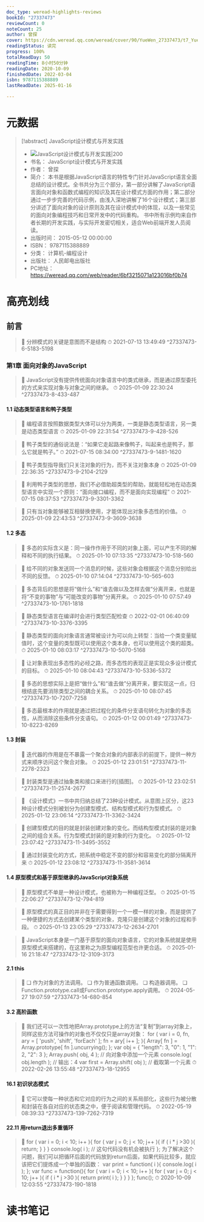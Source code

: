 ```yaml
---
doc_type: weread-highlights-reviews
bookId: "27337473"
reviewCount: 0
noteCount: 25
author: 曾探
cover: https://cdn.weread.qq.com/weread/cover/90/YueWen_27337473/t7_YueWen_27337473.jpg
readingStatus: 读完
progress: 100%
totalReadDay: 50
readingTime: 8小时50分钟
readingDate: 2020-10-09
finishedDate: 2022-03-04
isbn: 9787115388889
lastReadDate: 2025-01-16

---
```

# 元数据
> [!abstract] JavaScript设计模式与开发实践
> - ![ JavaScript设计模式与开发实践|200](https://cdn.weread.qq.com/weread/cover/90/YueWen_27337473/t7_YueWen_27337473.jpg)
> - 书名： JavaScript设计模式与开发实践
> - 作者： 曾探
> - 简介： 本书是根据JavaScript语言的特性专门针对JavaScript语言全面总结的设计模式。全书共分为三个部分，第一部分讲解了JavaScript语言面向对象和函数式编程的知识及其在设计模式方面的作用；第二部分通过一步步完善的代码示例，由浅入深地讲解了16个设计模式；第三部分讲述了面向对象的设计原则及其在设计模式中的体现，以及一些常见的面向对象编程技巧和日常开发中的代码重构。    书中所有示例均来自作者长期的开发实践，与实际开发密切相关，适合Web前端开发人员阅读。
> - 出版时间： 2015-05-12 00:00:00
> - ISBN： 9787115388889
> - 分类： 计算机-编程设计
> - 出版社： 人民邮电出版社
> - PC地址：https://weread.qq.com/web/reader/6bf3215071a123016bf0b74

# 高亮划线

## 前言

> 📌 分辨模式的关键是意图而不是结构 
> ⏱ 2021-07-13 13:49:49 ^27337473-6-5183-5198

### 第1章 面向对象的JavaScript

> 📌 JavaScript没有提供传统面向对象语言中的类式继承，而是通过原型委托的方式来实现对象与对象之间的继承。 
> ⏱ 2025-01-09 22:30:24 ^27337473-8-433-487

#### 1.1 动态类型语言和鸭子类型

> 📌 编程语言按照数据类型大体可以分为两类，一类是静态类型语言，另一类是动态类型语言 
> ⏱ 2025-01-09 22:31:54 ^27337473-9-428-526

> 📌 鸭子类型的通俗说法是：“如果它走起路来像鸭子，叫起来也是鸭子，那么它就是鸭子。” 
> ⏱ 2021-07-15 08:34:00 ^27337473-9-1481-1620

> 📌 鸭子类型指导我们只关注对象的行为，而不关注对象本身 
> ⏱ 2025-01-09 22:36:35 ^27337473-9-2104-2129

> 📌 利用鸭子类型的思想，我们不必借助超类型的帮助，就能轻松地在动态类型语言中实现一个原则：“面向接口编程，而不是面向实现编程” 
> ⏱ 2021-07-15 08:37:53 ^27337473-9-3301-3362

> 📌 只有当对象能够被互相替换使用，才能体现出对象多态性的价值。 
> ⏱ 2025-01-09 22:43:53 ^27337473-9-3609-3638

#### 1.2 多态

> 📌 多态的实际含义是：同一操作作用于不同的对象上面，可以产生不同的解释和不同的执行结果。 
> ⏱ 2025-01-10 07:13:35 ^27337473-10-518-560

> 📌 给不同的对象发送同一个消息的时候，这些对象会根据这个消息分别给出不同的反馈。 
> ⏱ 2025-01-10 07:14:04 ^27337473-10-565-603

> 📌 多态背后的思想是将“做什么”和“谁去做以及怎样去做”分离开来，也就是将“不变的事物”与“可能改变的事物”分离开来。 
> ⏱ 2025-01-10 07:57:49 ^27337473-10-1761-1818

> 📌 静态类型语言在编译时会进行类型匹配检查 
> ⏱ 2022-02-01 06:40:09 ^27337473-10-3376-3395

> 📌 静态类型的面向对象语言通常被设计为可以向上转型：当给一个类变量赋值时，这个变量的类型既可以使用这个类本身，也可以使用这个类的超类。 
> ⏱ 2025-01-10 08:03:17 ^27337473-10-5070-5168

> 📌 让对象表现出多态性的必经之路，而多态性的表现正是实现众多设计模式的目标。 
> ⏱ 2025-01-10 08:04:43 ^27337473-10-5336-5372

> 📌 多态的思想实际上是把“做什么”和“谁去做”分离开来，要实现这一点，归根结底先要消除类型之间的耦合关系。 
> ⏱ 2025-01-10 08:07:45 ^27337473-10-7207-7258

> 📌 多态最根本的作用就是通过把过程化的条件分支语句转化为对象的多态性，从而消除这些条件分支语句。 
> ⏱ 2025-01-12 00:01:49 ^27337473-10-8223-8269

#### 1.3 封装

> 📌 迭代器的作用是在不暴露一个聚合对象的内部表示的前提下，提供一种方式来顺序访问这个聚合对象。 
> ⏱ 2025-01-12 23:01:51 ^27337473-11-2278-2323

> 📌 封装类型是通过抽象类和接口来进行的[插图]。 
> ⏱ 2025-01-12 23:02:51 ^27337473-11-2574-2677

> 📌 《设计模式》一书中共归纳总结了23种设计模式。从意图上区分，这23种设计模式分别被划分为创建型模式、结构型模式和行为型模式。 
> ⏱ 2025-01-12 23:06:14 ^27337473-11-3362-3424

> 📌 创建型模式的目的就是封装创建对象的变化。而结构型模式封装的是对象之间的组合关系。行为型模式封装的是对象的行为变化。 
> ⏱ 2025-01-12 23:07:42 ^27337473-11-3495-3552

> 📌 通过封装变化的方式，把系统中稳定不变的部分和容易变化的部分隔离开来 
> ⏱ 2025-01-12 23:08:12 ^27337473-11-3581-3614

#### 1.4 原型模式和基于原型继承的JavaScript对象系统

> 📌 原型模式不单是一种设计模式，也被称为一种编程泛型。 
> ⏱ 2025-01-15 22:06:27 ^27337473-12-794-819

> 📌 原型模式的真正目的并非在于需要得到一个一模一样的对象，而是提供了一种便捷的方式去创建某个类型的对象，克隆只是创建这个对象的过程和手段。 
> ⏱ 2025-01-13 23:05:29 ^27337473-12-2634-2701

> 📌 JavaScript本身是一门基于原型的面向对象语言，它的对象系统就是使用原型模式来搭建的，在这里称之为原型编程范型也许更合适。 
> ⏱ 2025-01-16 21:18:47 ^27337473-12-3109-3173

#### 2.1 this

> 📌 ❏ 作为对象的方法调用。
   ❏ 作为普通函数调用。
   ❏ 构造器调用。
   ❏ Function.prototype.call或Function.prototype.apply调用。 
> ⏱ 2024-05-27 19:07:59 ^27337473-14-680-854

#### 3.2 高阶函数

> 📌 我们还可以一次性地把Array.prototype上的方法“复制”到array对象上，同样这些方法可操作的对象也不仅仅只是array对象：
   for ( var i = 0, fn, ary = [ 'push', 'shift', 'forEach' ]; fn = ary[ i++ ]; ){
   Array[ fn ] = Array.prototype[ fn ].uncurrying();
   };
   var obj = {
   "length": 3,
   "0": 1,
   "1": 2,
   "2": 3
   };
   Array.push( obj, 4 );     // 向对象中添加一个元素
   console.log( obj.length );    // 输出：4
   var first = Array.shift( obj );    // 截取第一个元素 
> ⏱ 2022-02-26 13:55:48 ^27337473-18-12955

#### 16.1 初识状态模式

> 📌 它可以使每一种状态和它对应的行为之间的关系局部化，这些行为被分散和封装在各自对应的状态类之中，便于阅读和管理代码。 
> ⏱ 2022-05-19 08:39:33 ^27337473-139-7262-7319

#### 22.11 用return退出多重循环

> 📌 for ( var i = 0; i < 10; i++ ){
   for ( var j = 0; j < 10; j++ ){
   if ( i * j >30 ){
   return;
   }
   }
   }
   console.log( i );    // 这句代码没有机会被执行
   };
   为了解决这个问题，我们可以把循环后面的代码放到return后面，如果代码比较多，就应该把它们提炼成一个单独的函数：
   var print = function( i ){
   console.log( i );
   };
   var func = function(){
   for ( var i = 0; i < 10; i++ ){
   for ( var j = 0; j < 10; j++ ){
   if ( i * j >30 ){
   return print( i );
   }
   }
   }
   };
   func(); 
> ⏱ 2020-10-09 12:03:55 ^27337473-190-1818

# 读书笔记
